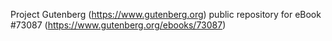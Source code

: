 Project Gutenberg (https://www.gutenberg.org) public repository
for eBook #73087 (https://www.gutenberg.org/ebooks/73087)

